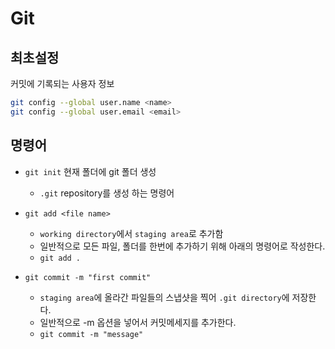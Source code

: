 # Git

## 최초설정
커밋에 기록되는 사용자 정보
```bash
git config --global user.name <name>
git config --global user.email <email>

```

## 명령어
- `git init` 현재 폴더에 git 폴더 생성
    - `.git` repository를 생성 하는 명령어
    
- `git add <file name>`
    - `working directory`에서 `staging area`로 추가함
    - 일반적으로 모든 파일, 폴더를 한번에 추가하기 위해 아래의 명령어로 작성한다.
    - `git add . `

- `git commit -m "first commit"`
    - `staging area`에 올라간 파일들의 스냅샷을 찍어 `.git directory`에 저장한다.
    - 일반적으로 -m 옵션을 넣어서 커밋메세지를 추가한다.
    - `git commit -m "message"`